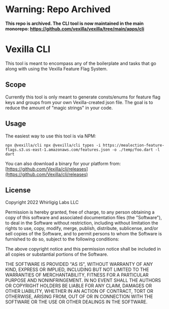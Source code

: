 # Warning: Repo Archived

**This repo is archived. The CLI tool is now maintained in the main monorepo: https://github.com/vexilla/vexilla/tree/main/apps/cli**

# Vexilla CLI

This tool is meant to encompass any of the boilerplate and tasks that go along with using the Vexilla Feature Flag System.

## Scope

Currently this tool is only meant to generate consts/enums for feature flag keys and groups from your own Vexilla-created json file. The goal is to reduce the amount of "magic strings" in your code.

## Usage

The easiest way to use this tool is via NPM:

```
npx @vexilla/cli npx @vexilla/cli types -i https://mealection-feature-flags.s3.us-east-1.amazonaws.com/features.json -o ./temp/foo.dart -l dart
```

You can also download a binary for your platform from: [https://github.com/Vexilla/cli/releases](https://github.com/Vexilla/cli/releases)

## License

Copyright 2022 Whirligig Labs LLC

Permission is hereby granted, free of charge, to any person obtaining a copy of this software and associated documentation files (the "Software"), to deal in the Software without restriction, including without limitation the rights to use, copy, modify, merge, publish, distribute, sublicense, and/or sell copies of the Software, and to permit persons to whom the Software is furnished to do so, subject to the following conditions:

The above copyright notice and this permission notice shall be included in all copies or substantial portions of the Software.

THE SOFTWARE IS PROVIDED "AS IS", WITHOUT WARRANTY OF ANY KIND, EXPRESS OR IMPLIED, INCLUDING BUT NOT LIMITED TO THE WARRANTIES OF MERCHANTABILITY, FITNESS FOR A PARTICULAR PURPOSE AND NONINFRINGEMENT. IN NO EVENT SHALL THE AUTHORS OR COPYRIGHT HOLDERS BE LIABLE FOR ANY CLAIM, DAMAGES OR OTHER LIABILITY, WHETHER IN AN ACTION OF CONTRACT, TORT OR OTHERWISE, ARISING FROM, OUT OF OR IN CONNECTION WITH THE SOFTWARE OR THE USE OR OTHER DEALINGS IN THE SOFTWARE.
